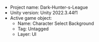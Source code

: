 <!-- UNITY CODE ASSIST INSTRUCTIONS START -->
- Project name: Dark-Hunter-s-League
- Unity version: Unity 2022.3.44f1
- Active game object:
  - Name: Character Select Background
  - Tag: Untagged
  - Layer: UI
<!-- UNITY CODE ASSIST INSTRUCTIONS END -->